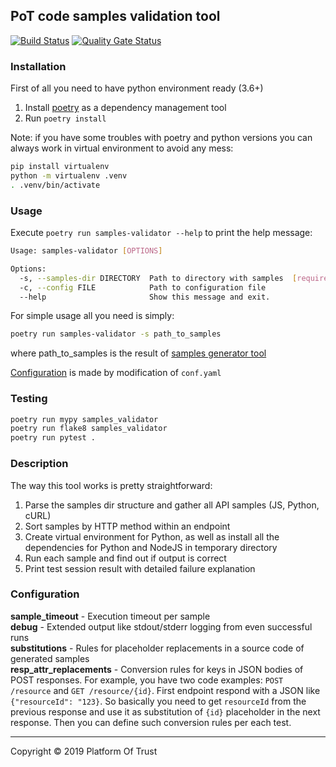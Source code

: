 ## PoT code samples validation tool

[![Build Status](https://travis-ci.org/PlatformOfTrust/code-examples-validator.svg?branch=master)](https://travis-ci.org/PlatformOfTrust/code-examples-validator)
[![Quality Gate Status](https://sonarcloud.io/api/project_badges/measure?project=Platform_of_Trust_Code_Examples_Validator&metric=alert_status)](https://sonarcloud.io/dashboard?id=Platform_of_Trust_Code_Examples_Validator)

### Installation
First of all you need to have python environment ready (3.6+)
1) Install [poetry][poetry-install]
as a dependency management tool
2) Run `poetry install`

Note: if you have some troubles with poetry and python versions you can always
work in virtual environment to avoid any mess:
```bash
pip install virtualenv
python -m virtualenv .venv
. .venv/bin/activate
``` 

### Usage
Execute `poetry run samples-validator --help` to print the help message:
```bash
Usage: samples-validator [OPTIONS]

Options:
  -s, --samples-dir DIRECTORY  Path to directory with samples  [required]
  -c, --config FILE            Path to configuration file
  --help                       Show this message and exit.

```
For simple usage all you need is simply:
```bash
poetry run samples-validator -s path_to_samples
```
where path_to_samples is the result of
[samples generator tool][samples-generator-gh]

[Configuration](#configuration) is made by modification of `conf.yaml`

### Testing
```bash
poetry run mypy samples_validator
poetry run flake8 samples_validator
poetry run pytest .
```

### Description
The way this tool works is pretty straightforward:
1) Parse the samples dir structure and gather all API samples
(JS, Python, cURL)
2) Sort samples by HTTP method within an endpoint
3) Create virtual environment for Python, as well as install all the dependencies
for Python and NodeJS in temporary directory
4) Run each sample and find out if output is correct
5) Print test session result with detailed failure explanation

### Configuration

**sample_timeout** - Execution timeout per sample  
**debug** - Extended output like stdout/stderr logging from even
successful runs  
**substitutions** - Rules for placeholder replacements in a source code 
of generated samples  
**resp_attr_replacements** - Conversion rules for keys in JSON bodies of POST
responses. For example, you have two code examples: `POST /resource` and
`GET /resource/{id}`. First endpoint respond with a JSON like
`{"resourceId": "123}`. So basically you need to get `resourceId` from the 
previous response and use it as substitution of `{id}` placeholder in the next 
response. Then you can define such conversion rules per each test.
   


---
Copyright © 2019 Platform Of Trust

[poetry-install]: https://github.com/sdispater/poetry#installation
[samples-generator-gh]: https://github.com/PlatformOfTrust/code-examples-generator